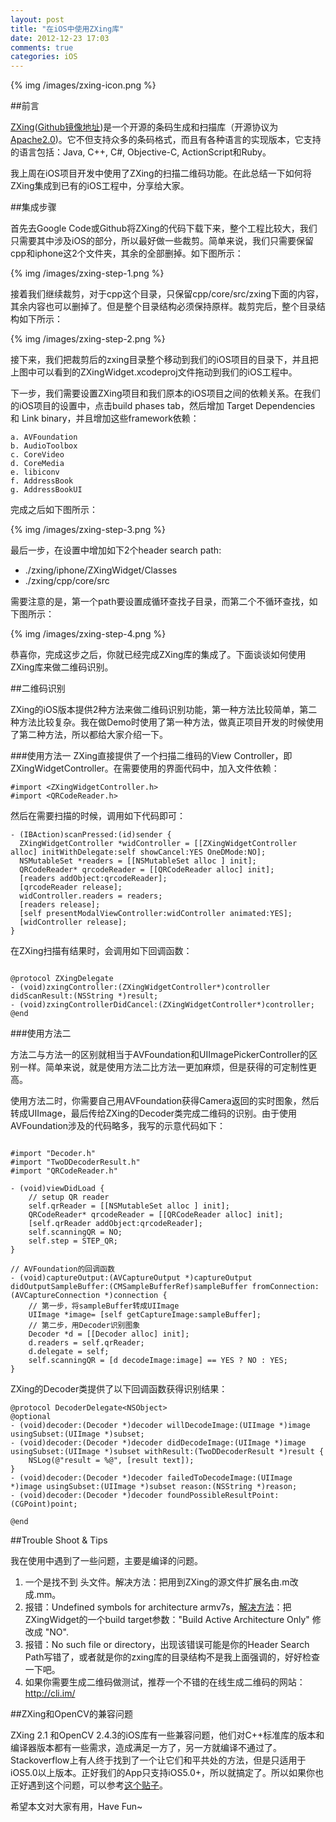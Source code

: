 ```yaml
---
layout: post
title: "在iOS中使用ZXing库"
date: 2012-12-23 17:03
comments: true
categories: iOS
---
```


{% img /images/zxing-icon.png %}

##前言

[ZXing](https://code.google.com/p/zxing/)([Github镜像地址](https://github.com/zxing/zxing))是一个开源的条码生成和扫描库（开源协议为[Apache2.0](http://www.apache.org/licenses/LICENSE-2.0))。它不但支持众多的条码格式，而且有各种语言的实现版本，它支持的语言包括：Java, C++, C#, Objective-C, ActionScript和Ruby。

我上周在iOS项目开发中使用了ZXing的扫描二维码功能。在此总结一下如何将ZXing集成到已有的iOS工程中，分享给大家。

<!-- more -->

##集成步骤

首先去Google Code或Github将ZXing的代码下载下来，整个工程比较大，我们只需要其中涉及iOS的部分，所以最好做一些裁剪。简单来说，我们只需要保留cpp和iphone这2个文件夹，其余的全部删掉。如下图所示：

{% img /images/zxing-step-1.png %}

接着我们继续裁剪，对于cpp这个目录，只保留cpp/core/src/zxing下面的内容，其余内容也可以删掉了。但是整个目录结构必须保持原样。裁剪完后，整个目录结构如下所示：

{% img /images/zxing-step-2.png %}

接下来，我们把裁剪后的zxing目录整个移动到我们的iOS项目的目录下，并且把上图中可以看到的ZXingWidget.xcodeproj文件拖动到我们的iOS工程中。

下一步，我们需要设置ZXing项目和我们原本的iOS项目之间的依赖关系。在我们的iOS项目的设置中，点击build phases tab，然后增加 Target Dependencies 和 Link binary，并且增加这些framework依赖：

	a. AVFoundation
	b. AudioToolbox
	c. CoreVideo
	d. CoreMedia
	e. libiconv
	f. AddressBook
	g. AddressBookUI

完成之后如下图所示：

{% img /images/zxing-step-3.png %}


最后一步，在设置中增加如下2个header search path:

 * ./zxing/iphone/ZXingWidget/Classes
 * ./zxing/cpp/core/src

需要注意的是，第一个path要设置成循环查找子目录，而第二个不循环查找，如下图所示：

{% img /images/zxing-step-4.png %}


恭喜你，完成这步之后，你就已经完成ZXing库的集成了。下面谈谈如何使用ZXing库来做二维码识别。

##二维码识别

ZXing的iOS版本提供2种方法来做二维码识别功能，第一种方法比较简单，第二种方法比较复杂。我在做Demo时使用了第一种方法，做真正项目开发的时候使用了第二种方法，所以都给大家介绍一下。

###使用方法一
ZXing直接提供了一个扫描二维码的View Controller，即ZXingWidgetController。在需要使用的界面代码中，加入文件依赖：

``` objc
#import <ZXingWidgetController.h>
#import <QRCodeReader.h> 
``` 
然后在需要扫描的时候，调用如下代码即可：
``` objc
- (IBAction)scanPressed:(id)sender {
  ZXingWidgetController *widController = [[ZXingWidgetController alloc] initWithDelegate:self showCancel:YES OneDMode:NO];
  NSMutableSet *readers = [[NSMutableSet alloc ] init];
  QRCodeReader* qrcodeReader = [[QRCodeReader alloc] init];
  [readers addObject:qrcodeReader];
  [qrcodeReader release];
  widController.readers = readers;
  [readers release];
  [self presentModalViewController:widController animated:YES];
  [widController release];
}
```

在ZXing扫描有结果时，会调用如下回调函数：

``` objc

@protocol ZXingDelegate
- (void)zxingController:(ZXingWidgetController*)controller didScanResult:(NSString *)result;
- (void)zxingControllerDidCancel:(ZXingWidgetController*)controller;
@end

```

###使用方法二

方法二与方法一的区别就相当于AVFoundation和UIImagePickerController的区别一样。简单来说，就是使用方法二比方法一更加麻烦，但是获得的可定制性更高。

使用方法二时，你需要自己用AVFoundation获得Camera返回的实时图象，然后转成UIImage，最后传给ZXing的Decoder类完成二维码的识别。由于使用AVFoundation涉及的代码略多，我写的示意代码如下：

``` objc

#import "Decoder.h"
#import "TwoDDecoderResult.h"
#import "QRCodeReader.h"

- (void)viewDidLoad {
	// setup QR reader
	self.qrReader = [[NSMutableSet alloc ] init];
	QRCodeReader* qrcodeReader = [[QRCodeReader alloc] init];
	[self.qrReader addObject:qrcodeReader];
	self.scanningQR = NO;
	self.step = STEP_QR;
}

// AVFoundation的回调函数
- (void)captureOutput:(AVCaptureOutput *)captureOutput didOutputSampleBuffer:(CMSampleBufferRef)sampleBuffer fromConnection:(AVCaptureConnection *)connection {
	// 第一步，将sampleBuffer转成UIImage
	UIImage *image= [self getCaptureImage:sampleBuffer];
	// 第二步，用Decoder识别图象
	Decoder *d = [[Decoder alloc] init];
	d.readers = self.qrReader;
	d.delegate = self;
	self.scanningQR = [d decodeImage:image] == YES ? NO : YES;
}
```

ZXing的Decoder类提供了以下回调函数获得识别结果：

``` objc
@protocol DecoderDelegate<NSObject>
@optional
- (void)decoder:(Decoder *)decoder willDecodeImage:(UIImage *)image usingSubset:(UIImage *)subset;
- (void)decoder:(Decoder *)decoder didDecodeImage:(UIImage *)image usingSubset:(UIImage *)subset withResult:(TwoDDecoderResult *)result {
	NSLog(@"result = %@", [result text]);
}
- (void)decoder:(Decoder *)decoder failedToDecodeImage:(UIImage *)image usingSubset:(UIImage *)subset reason:(NSString *)reason;
- (void)decoder:(Decoder *)decoder foundPossibleResultPoint:(CGPoint)point;

@end

```

##Trouble Shoot & Tips

我在使用中遇到了一些问题，主要是编译的问题。

 1. 一个是找不到 <iostream> 头文件。解决方法：把用到ZXing的源文件扩展名由.m改成.mm。
 2. 报错：Undefined symbols for architecture armv7s，[解决方法](http://stackoverflow.com/questions/12968369/undefined-symbols-for-architecture-armv7-when-using-zxing-library-in-xcode-4-5)：把ZXingWidget的一个build target参数："Build Active Architecture Only" 修改成 "NO".
 3. 报错：No such file or directory，出现该错误可能是你的Header Search Path写错了，或者就是你的zxing库的目录结构不是我上面强调的，好好检查一下吧。
 4. 如果你需要生成二维码做测试，推荐一个不错的在线生成二维码的网站：<http://cli.im/>

##ZXing和OpenCV的兼容问题

ZXing 2.1 和OpenCV 2.4.3的iOS库有一些兼容问题，他们对C++标准库的版本和编译器版本都有一些需求，造成满足一方了，另一方就编译不通过了。Stackoverflow上有人终于找到了一个让它们和平共处的方法，但是只适用于iOS5.0以上版本。正好我们的App只支持iOS5.0+，所以就搞定了。所以如果你也正好遇到这个问题，可以参考[这个贴子](http://stackoverflow.com/questions/13498581/opencv-zxing-incompatibility-on-ios)。


希望本文对大家有用，Have Fun~







